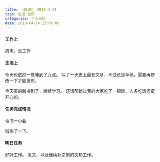 ```yaml
---
title: 【日课】 2019-4-14
tags: 生活 经历
categories: 个人经历
date: 2019-04-14 23:06:00
---
```



#### 工作上

周末，没工作

#### 生活上

今天也依然一觉睡到了九点。
写了一天史上最长文章，不过还是草稿，需要再修改一下才能发布。

今天买的新书到了，继续学习。
还请帮助过我的大家吃了一顿饭，人多吃饭还挺开心的。

#### 任务完成情况


读书一小会

锻炼了一下。

#### 明日任务
好好工作。
发文，以及继续补之前的文和工作。